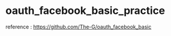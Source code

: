 # oauth_facebook_basic_practice
reference : <a href="https://github.com/The-G/oauth_facebook_basic">https://github.com/The-G/oauth_facebook_basic</a>
